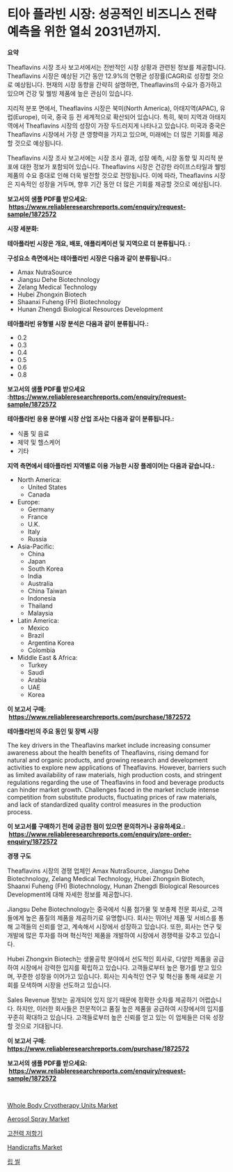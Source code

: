 <p><h1>티아 플라빈 시장: 성공적인 비즈니스 전략 예측을 위한 열쇠 2031년까지.</h1></p><p><strong>요약</strong></p>
<p><p>Theaflavins 시장 조사 보고서에서는 전반적인 시장 상황과 관련된 정보를 제공합니다. Theaflavins 시장은 예상된 기간 동안 12.9%의 연평균 성장률(CAGR)로 성장할 것으로 예상됩니다. 현재의 시장 동향을 간략히 설명하면, Theaflavins의 수요가 증가하고 있으며 건강 및 웰빙 제품에 높은 관심이 있습니다.</p><p>지리적 분포 면에서, Theaflavins 시장은 북미(North America), 아태지역(APAC), 유럽(Europe), 미국, 중국 등 전 세계적으로 확산되어 있습니다. 특히, 북미 지역과 아태지역에서 Theaflavins 시장의 성장이 가장 두드러지게 나타나고 있습니다. 미국과 중국은 Theaflavins 시장에서 가장 큰 영향력을 가지고 있으며, 미래에는 더 많은 기회를 제공할 것으로 예상됩니다.</p><p>Theaflavins 시장 조사 보고서에는 시장 조사 결과, 성장 예측, 시장 동향 및 지리적 분포에 대한 정보가 포함되어 있습니다. Theaflavins 시장은 건강한 라이프스타일과 웰빙 제품의 수요 증대로 인해 더욱 발전할 것으로 전망됩니다. 이에 따라, Theaflavins 시장은 지속적인 성장을 거두며, 향후 기간 동안 더 많은 기회를 제공할 것으로 예상됩니다.</p></p>
<p><strong>보고서의 샘플 PDF를 받으세요: &nbsp;<a href="https://www.reliableresearchreports.com/enquiry/request-sample/1872572">https://www.reliableresearchreports.com/enquiry/request-sample/1872572</a></strong></p>
<p><strong>시장 세분화:</strong></p>
<p><strong> 테아플라빈 시장은 개요, 배포, 애플리케이션 및 지역으로 더 분류됩니다. :</strong></p>
<p><strong>구성요소 측면에서는 테아플라빈 시장은 다음과 같이 분류됩니다.:</strong></p>
<p><ul><li>Amax NutraSource</li><li>Jiangsu Dehe Biotechnology</li><li>Zelang Medical Technology</li><li>Hubei Zhongxin Biotech</li><li>Shaanxi Fuheng (FH) Biotechnology</li><li>Hunan Zhengdi Biological Resources Development</li></ul></p>
<p><strong> 테아플라빈 유형별 시장 분석은 다음과 같이 분류됩니다.:</strong></p>
<p><ul><li>0.2</li><li>0.3</li><li>0.4</li><li>0.5</li><li>0.6</li><li>0.8</li></ul></p>
<p><strong>보고서의 샘플 PDF를 받으세요 :<a href="https://www.reliableresearchreports.com/enquiry/request-sample/1872572">https://www.reliableresearchreports.com/enquiry/request-sample/1872572</a></strong></p>
<p><strong> 테아플라빈 응용 분야별 시장 산업 조사는 다음과 같이 분류됩니다.:</strong></p>
<p><ul><li>식품 및 음료</li><li>제약 및 헬스케어</li><li>기타</li></ul></p>
<p><strong>지역 측면에서 테아플라빈 지역별로 이용 가능한 시장 플레이어는 다음과 같습니다.:</strong></p>
<p><ul>
    <li>
        North America:
        <ul>
            <li>United States</li>
            <li>Canada</li>
        </ul>
    </li>
    <li>
        Europe:
        <ul>
            <li>Germany</li>
            <li>France</li>
            <li>U.K.</li>
            <li>Italy</li>
            <li>Russia</li>
        </ul>
    </li>
    <li>
        Asia-Pacific:
        <ul>
            <li>China</li>
            <li>Japan</li>
            <li>South Korea</li>
            <li>India</li>
            <li>Australia</li>
            <li>China Taiwan</li>
            <li>Indonesia</li>
            <li>Thailand</li>
            <li>Malaysia</li>
        </ul>
    </li>
    <li>
        Latin America:
        <ul>
            <li>Mexico</li>
            <li>Brazil</li>
            <li>Argentina Korea</li>
            <li>Colombia</li>
        </ul>
    </li>
    <li>
        Middle East & Africa:
        <ul>
            <li>Turkey</li>
            <li>Saudi</li>
            <li>Arabia</li>
            <li>UAE</li>
            <li>Korea</li>
        </ul>
    </li>
    </ul></p>
<p><strong>이 보고서 구매: &nbsp;<a href="https://www.reliableresearchreports.com/purchase/1872572">https://www.reliableresearchreports.com/purchase/1872572</a></strong></p>
<p><strong>테아플라빈의 주요 동인 및 장벽 시장</strong></p>
<p><p>The key drivers in the Theaflavins market include increasing consumer awareness about the health benefits of Theaflavins, rising demand for natural and organic products, and growing research and development activities to explore new applications of Theaflavins. However, barriers such as limited availability of raw materials, high production costs, and stringent regulations regarding the use of Theaflavins in food and beverage products can hinder market growth. Challenges faced in the market include intense competition from substitute products, fluctuating prices of raw materials, and lack of standardized quality control measures in the production process.</p></p>
<p><strong>이 보고서를 구매하기 전에 궁금한 점이 있으면 문의하거나 공유하세요.: &nbsp;<a href="https://www.reliableresearchreports.com/enquiry/pre-order-enquiry/1872572">https://www.reliableresearchreports.com/enquiry/pre-order-enquiry/1872572</a></strong></p>
<p><strong>경쟁 구도</strong></p>
<p><p>Theaflavins 시장의 경쟁 업체인 Amax NutraSource, Jiangsu Dehe Biotechnology, Zelang Medical Technology, Hubei Zhongxin Biotech, Shaanxi Fuheng (FH) Biotechnology, Hunan Zhengdi Biological Resources Development에 대해 자세한 정보를 제공합니다.</p><p>Jiangsu Dehe Biotechnology는 중국에서 식품 첨가물 및 보충제 전문 회사로, 고객들에게 높은 품질의 제품을 제공하기로 유명합니다. 회사는 뛰어난 제품 및 서비스를 통해 고객들의 신뢰를 얻고, 계속해서 시장에서 성장하고 있습니다. 또한, 회사는 연구 및 개발에 많은 투자를 하며 혁신적인 제품을 개발하여 시장에서 경쟁력을 갖추고 있습니다.</p><p>Hubei Zhongxin Biotech는 생물공학 분야에서 선도적인 회사로, 다양한 제품을 공급하여 시장에서 강력한 입지를 확립하고 있습니다. 고객들로부터 높은 평가를 받고 있으며, 꾸준한 성장을 이어가고 있습니다. 회사는 지속적인 연구 및 혁신을 통해 새로운 기회를 모색하며 시장을 선도하고 있습니다.</p><p>Sales Revenue 정보는 공개되어 있지 않기 때문에 정확한 숫자를 제공하기 어렵습니다. 하지만, 이러한 회사들은 전문적이고 품질 높은 제품을 공급하여 시장에서의 입지를 꾸준히 확대하고 있습니다. 고객들로부터 높은 신뢰를 얻고 있는 이 업체들은 더욱 성장할 것으로 기대됩니다.</p></p>
<p><strong>이 보고서 구매: &nbsp; <a href="https://www.reliableresearchreports.com/purchase/1872572">https://www.reliableresearchreports.com/purchase/1872572</a></strong></p>
<p><strong>보고서의 샘플 PDF를 받으세요: &nbsp;<a href="https://www.reliableresearchreports.com/enquiry/request-sample/1872572">https://www.reliableresearchreports.com/enquiry/request-sample/1872572</a></strong><strong></strong></p>
<p>&nbsp;</p>
<p><p><a href="https://issuu.com/reportprime-2/docs/whole-body-cryotherapy-units-market-size-2030.pptx">Whole Body Cryotherapy Units Market</a></p><p><a href="https://github.com/gdfhhhj/Market-Research-Report-List-3/blob/main/aerosol-spray-market.md">Aerosol Spray Market</a></p><p><a href="https://github.com/vs2869dizt0/Market-Research-Report-List-1/blob/main/93968962289.md">고전력 저항기</a></p><p><a href="https://github.com/RichRobinson5/Market-Research-Report-List-4/blob/main/handicrafts-market.md">Handicrafts Market</a></p><p><a href="https://github.com/sougarounis/Market-Research-Report-List-3/blob/main/95486962288.md">립 씰</a></p></p>